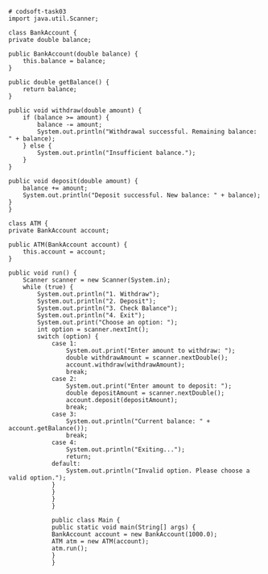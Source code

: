     # codsoft-task03
    import java.util.Scanner;

    class BankAccount {
    private double balance;

    public BankAccount(double balance) {
        this.balance = balance;
    }

    public double getBalance() {
        return balance;
    }

    public void withdraw(double amount) {
        if (balance >= amount) {
            balance -= amount;
            System.out.println("Withdrawal successful. Remaining balance: " + balance);
        } else {
            System.out.println("Insufficient balance.");
        }
    }

    public void deposit(double amount) {
        balance += amount;
        System.out.println("Deposit successful. New balance: " + balance);
    }
    }

    class ATM {
    private BankAccount account;

    public ATM(BankAccount account) {
        this.account = account;
    }

    public void run() {
        Scanner scanner = new Scanner(System.in);
        while (true) {
            System.out.println("1. Withdraw");
            System.out.println("2. Deposit");
            System.out.println("3. Check Balance");
            System.out.println("4. Exit");
            System.out.print("Choose an option: ");
            int option = scanner.nextInt();
            switch (option) {
                case 1:
                    System.out.print("Enter amount to withdraw: ");
                    double withdrawAmount = scanner.nextDouble();
                    account.withdraw(withdrawAmount);
                    break;
                case 2:
                    System.out.print("Enter amount to deposit: ");
                    double depositAmount = scanner.nextDouble();
                    account.deposit(depositAmount);
                    break;
                case 3:
                    System.out.println("Current balance: " + account.getBalance());
                    break;
                case 4:
                    System.out.println("Exiting...");
                    return;
                default:
                    System.out.println("Invalid option. Please choose a valid option.");
                }
                }
                }
                }

                public class Main {
                public static void main(String[] args) {
                BankAccount account = new BankAccount(1000.0);
                ATM atm = new ATM(account);
                atm.run();
                }
                }
